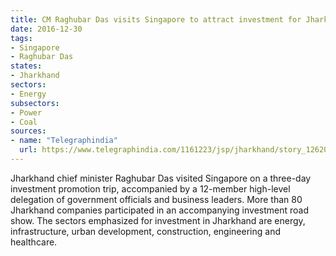 ```yaml
---
title: CM Raghubar Das visits Singapore to attract investment for Jharkhand
date: 2016-12-30
tags:
- Singapore
- Raghubar Das
states:
- Jharkhand
sectors:
- Energy
subsectors:
- Power
- Coal
sources: 
- name: "Telegraphindia"
  url: https://www.telegraphindia.com/1161223/jsp/jharkhand/story_126204.jsp
---
```


Jharkhand chief minister Raghubar Das visited Singapore on a three-day investment promotion trip, accompanied by a 12-member high-level delegation of government officials and business leaders. More than 80 Jharkhand companies participated in an accompanying investment road show. The sectors emphasized for investment in Jharkhand are energy, infrastructure, urban development, construction, engineering and healthcare.
